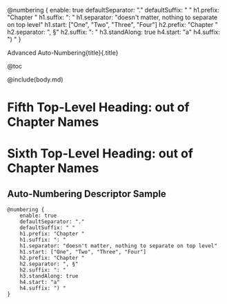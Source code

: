 @numbering {
    enable: true
    defaultSeparator: "."
    defaultSuffix: " "
    h1.prefix: "Chapter "
    h1.suffix: ": "
    h1.separator: "doesn't matter, nothing to separate on top level"
    h1.start: ["One", "Two", "Three", "Four"]
    h2.prefix: "Chapter "
    h2.separator: ", §"
    h2.suffix: ": "
    h3.standAlong: true
    h4.start: "a"
    h4.suffix: ") "
}

Advanced Auto-Numbering{title}{.title}

@toc


@include(body.md)

# Fifth Top-Level Heading: out of Chapter Names
# Sixth Top-Level Heading: out of Chapter Names

## Auto-Numbering Descriptor Sample

```
@numbering {
    enable: true
    defaultSeparator: "."
    defaultSuffix: " "
    h1.prefix: "Chapter "
    h1.suffix: ": "
    h1.separator: "doesn't matter, nothing to separate on top level"
    h1.start: ["One", "Two", "Three", "Four"]
    h2.prefix: "Chapter "
    h2.separator: ", §"
    h2.suffix: ": "
    h3.standAlong: true
    h4.start: "a"
    h4.suffix: ") "
}
```

